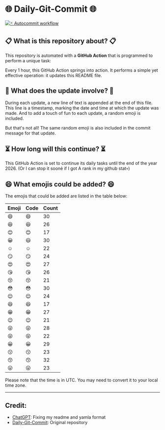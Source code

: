 # 🌐 Daily-Git-Commit 🌐

[![🃏 Autocommit workflow](https://github.com/kleqing/git-auto-commit/actions/workflows/main.yaml/badge.svg?event=check_run)](https://github.com/kleqing/git-auto-commit/actions/workflows/main.yaml)

## 📋 What is this repository about? 📋

This repository is automated with a **GitHub Action** that is programmed to perform a unique task:

Every 1 hour, this GitHub Action springs into action. It performs a simple yet effective operation: it updates this README file.

## 🔄 What does the update involve? 🔄

During each update, a new line of text is appended at the end of this file. This line is a timestamp, marking the date and time at which the update was made. And to add a touch of fun to each update, a random emoji is included.

But that's not all! The same random emoji is also included in the commit message for that update.

## ⏳ How long will this continue? ⏳

This GitHub Action is set to continue its daily tasks until the end of the year 2026. (Or I can stop it soonẻ if I got A rank in my github stat💀)

## 😄 What emojis could be added? 😄

The emojis that could be added are listed in the table below:

| Emoji | Code | Count |
| --- | --- | --- |
| 😄 | :smile: | 30 |
| 😆 | :laughing: | 26 |
| 😊 | :blush: | 17 |
| 😀 | :smiley: | 30 |
| ☺️ | :relaxed: | 22 |
| 😏 | :smirk: | 24 |
| 😍 | :heart_eyes: | 27 |
| 😘 | :kissing_heart: | 26 |
| 😚 | :kissing_closed_eyes: | 21 |
| 😳 | :flushed: | 30 |
| 😌 | :relieved: | 24 |
| 😆 | :satisfied: | 17 |
| 😁 | :grin: | 27 |
| 😉 | :wink: | 21 |
| 😜 | :stuck_out_tongue_winking_eye: | 28 |
| 😝 | :stuck_out_tongue_closed_eyes: | 22 |
| 😀 | :grinning: | 29 |
| 😗 | :kissing: | 23 |
| 😙 | :kissing_smiling_eyes: | 32 |
| 😛 | :stuck_out_tongue: | 23 |

Please note that the time is in UTC. You may need to convert it to your local time zone.

---

## Credit:

- [ChatGPT](chatgpt.com): Fixing my readme and yamla format
- [Daily-Git-Commit](https://github.com/diegomarty/daily-git-commit): Original repository


